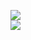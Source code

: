 [![](https://img.shields.io/badge/Made%20With-Github%20Spray-lightgrey.svg?style=for-the-badge&logo=github)](https://github.com/Annihil/github-spray#23661)  
[![](https://i.imgur.com/2DrTn0Z.gif)](https://github.com/Annihil/github-spray)